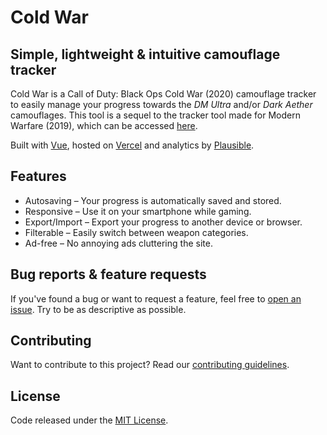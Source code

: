 # Cold War

## Simple, lightweight & intuitive camouflage tracker

Cold War is a Call of Duty: Black Ops Cold War (2020) camouflage tracker to easily manage your progress towards the *DM Ultra* and/or *Dark Aether* camouflages. This tool is a sequel to the tracker tool made for Modern Warfare (2019), which can be accessed [here](https://damascus.now.sh/).

Built with [Vue](https://vuejs.org/), hosted on [Vercel](https://vercel.com/) and analytics by [Plausible](https://plausible.io/).

## Features

- Autosaving – Your progress is automatically saved and stored.
- Responsive – Use it on your smartphone while gaming.
- Export/Import – Export your progress to another device or browser.
- Filterable – Easily switch between weapon categories.
- Ad-free – No annoying ads cluttering the site.

## Bug reports & feature requests
If you've found a bug or want to request a feature, feel free to [open an issue](https://github.com/carlssonemil/coldwar/issues/new). Try to be as descriptive as possible.

## Contributing
Want to contribute to this project? Read our [contributing guidelines](https://github.com/carlssonemil/coldwar/blob/master/CONTRIBUTING.md).

## License

Code released under the [MIT License](https://github.com/carlssonemil/coldwar/blob/master/LICENSE).
